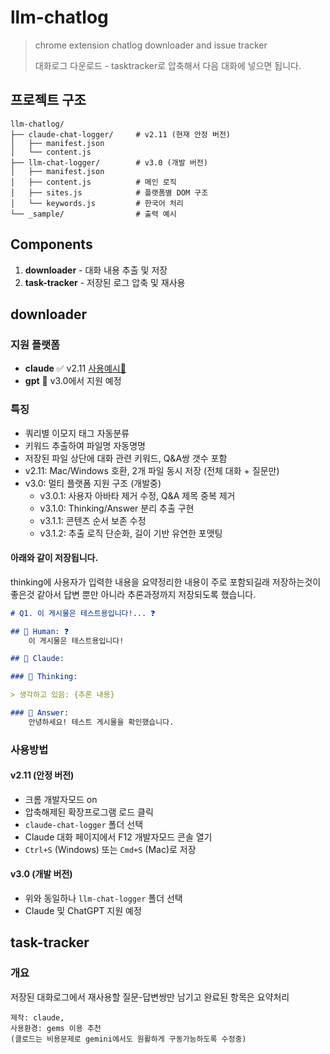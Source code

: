 # llm-chatlog
> chrome extension chatlog downloader and issue tracker
> 
> 대화로그 다운로드 - tasktracker로 압축해서 다음 대화에 넣으면 됩니다.

## 프로젝트 구조

```
llm-chatlog/
├── claude-chat-logger/     # v2.11 (현재 안정 버전)
│   ├── manifest.json
│   └── content.js
├── llm-chat-logger/        # v3.0 (개발 버전)
│   ├── manifest.json
│   ├── content.js          # 메인 로직
│   ├── sites.js            # 플랫폼별 DOM 구조
│   └── keywords.js         # 한국어 처리
└── _sample/                # 출력 예시

```

## Components

1. **downloader** - 대화 내용 추출 및 저장
2. **task-tracker** - 저장된 로그 압축 및 재사용


## downloader

### 지원 플랫폼

- **claude** ✅ v2.11 [사용예시👀](_sample/2025-07-03_게시물_채팅로그_저장_v2.09.md)
- **gpt** 🚧 v3.0에서 지원 예정


### 특징

- 쿼리별 이모지 태그 자동분류
- 키워드 추출하여 파일명 자동명명  
- 저장된 파일 상단에 대화 관련 키워드, Q&A쌍 갯수 포함
- v2.11: Mac/Windows 호환, 2개 파일 동시 저장 (전체 대화 + 질문만)
- v3.0: 멀티 플랫폼 지원 구조 (개발중)
  - v3.0.1: 사용자 아바타 제거 수정, Q&A 제목 중복 제거
  - v3.1.0: Thinking/Answer 분리 추출 구현
  - v3.1.1: 콘텐츠 순서 보존 수정
  - v3.1.2: 추출 로직 단순화, 길이 기반 유연한 포맷팅


#### 아래와 같이 저장됩니다.

thinking에 사용자가 입력한 내용을 요약정리한 내용이 주로 포함되길래 저장하는것이 좋은것 같아서 
답변 뿐만 아니라 추론과정까지 저장되도록 했습니다.

```markdown
# Q1. 이 게시물은 테스트용입니다!... ❓

## 👤 Human: ❓
    이 게시물은 테스트용입니다!

## 🤖 Claude:

### 💭 Thinking:

> 생각하고 있음: {추론 내용}

### 💬 Answer:
    안녕하세요! 테스트 게시물을 확인했습니다. 
```



### 사용방법

#### v2.11 (안정 버전)
- 크롬 개발자모드 on
- 압축해제된 확장프로그램 로드 클릭
- `claude-chat-logger` 폴더 선택
- Claude 대화 페이지에서 F12 개발자모드 콘솔 열기
- `Ctrl+S` (Windows) 또는 `Cmd+S` (Mac)로 저장

#### v3.0 (개발 버전)
- 위와 동일하나 `llm-chat-logger` 폴더 선택
- Claude 및 ChatGPT 지원 예정


## task-tracker

### 개요

저장된 대화로그에서 재사용할 질문-답변쌍만 남기고 완료된 항목은 요약처리

    제작: claude, 
    사용환경: gems 이용 추천 
    (클로드는 비용문제로 gemini에서도 원활하게 구동가능하도록 수정중)


